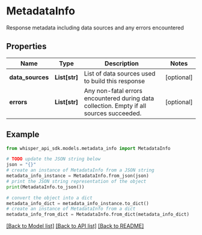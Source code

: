 # MetadataInfo

Response metadata including data sources and any errors encountered

## Properties

Name | Type | Description | Notes
------------ | ------------- | ------------- | -------------
**data_sources** | **List[str]** | List of data sources used to build this response | [optional] 
**errors** | **List[str]** | Any non-fatal errors encountered during data collection. Empty if all sources succeeded. | [optional] 

## Example

```python
from whisper_api_sdk.models.metadata_info import MetadataInfo

# TODO update the JSON string below
json = "{}"
# create an instance of MetadataInfo from a JSON string
metadata_info_instance = MetadataInfo.from_json(json)
# print the JSON string representation of the object
print(MetadataInfo.to_json())

# convert the object into a dict
metadata_info_dict = metadata_info_instance.to_dict()
# create an instance of MetadataInfo from a dict
metadata_info_from_dict = MetadataInfo.from_dict(metadata_info_dict)
```
[[Back to Model list]](../README.md#documentation-for-models) [[Back to API list]](../README.md#documentation-for-api-endpoints) [[Back to README]](../README.md)


